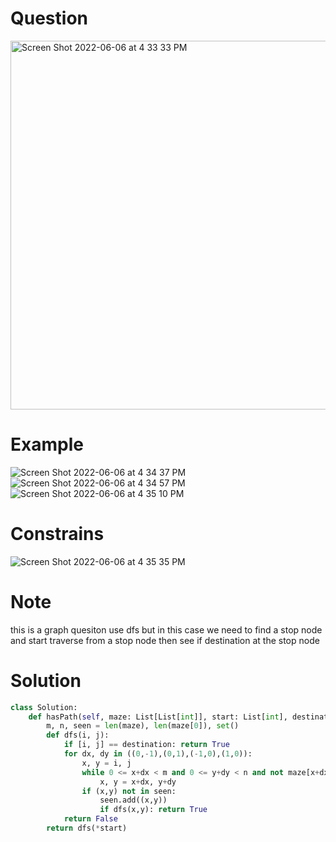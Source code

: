 # Question 
<img width="590" alt="Screen Shot 2022-06-06 at 4 33 33 PM" src="https://user-images.githubusercontent.com/64442606/172244022-1f06f77b-6b50-4d9d-9432-f06ef5e07b95.png">

# Example
![Screen Shot 2022-06-06 at 4 34 37 PM](https://user-images.githubusercontent.com/64442606/172244188-e67dcc2b-555b-4b70-a316-93af96737be7.png)
![Screen Shot 2022-06-06 at 4 34 57 PM](https://user-images.githubusercontent.com/64442606/172244234-fcf40392-74e4-41c9-a690-85a5e8f9b5ce.png)
![Screen Shot 2022-06-06 at 4 35 10 PM](https://user-images.githubusercontent.com/64442606/172244297-1e2bdbe9-784d-41c8-8e9a-b2cc4bb4c5d0.png)

# Constrains
![Screen Shot 2022-06-06 at 4 35 35 PM](https://user-images.githubusercontent.com/64442606/172244342-5c7c6526-3736-40eb-85f6-bd1e358ddbba.png)

# Note
this is a graph quesiton use dfs but in this case we need to find a stop node and start traverse from a stop node then see if destination at the stop node 
# Solution 
```python
class Solution:
    def hasPath(self, maze: List[List[int]], start: List[int], destination: List[int]) -> bool:
        m, n, seen = len(maze), len(maze[0]), set()
        def dfs(i, j):
            if [i, j] == destination: return True
            for dx, dy in ((0,-1),(0,1),(-1,0),(1,0)):
                x, y = i, j
                while 0 <= x+dx < m and 0 <= y+dy < n and not maze[x+dx][y+dy]:
                    x, y = x+dx, y+dy
                if (x,y) not in seen: 
                    seen.add((x,y))
                    if dfs(x,y): return True
            return False
        return dfs(*start)
```
